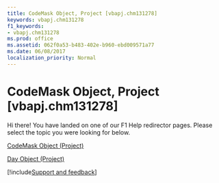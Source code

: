 ```yaml
---
title: CodeMask Object, Project [vbapj.chm131278]
keywords: vbapj.chm131278
f1_keywords:
- vbapj.chm131278
ms.prod: office
ms.assetid: 062f0a53-b483-402e-b960-ebd009571a77
ms.date: 06/08/2017
localization_priority: Normal
---
```



# CodeMask Object, Project [vbapj.chm131278]

Hi there! You have landed on one of our F1 Help redirector pages. Please select the topic you were looking for below.

[CodeMask Object (Project)](https://msdn.microsoft.com/library/4d0a22f4-fee9-8f4b-a0c0-7bc817ad3f6a%28Office.15%29.aspx)

[Day Object (Project)](https://msdn.microsoft.com/library/411fe04f-b68d-08c2-8b6c-f2c1e9927a34%28Office.15%29.aspx)

[!include[Support and feedback](~/includes/feedback-boilerplate.md)]